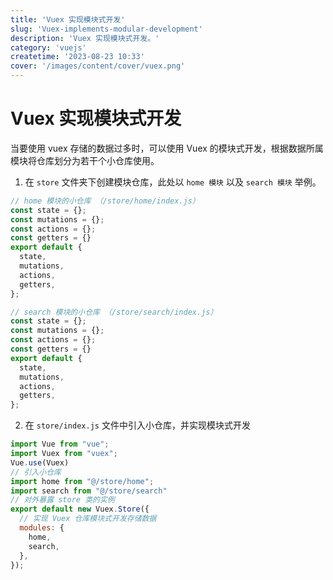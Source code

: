 ```yaml
---
title: 'Vuex 实现模块式开发'
slug: 'Vuex-implements-modular-development'
description: 'Vuex 实现模块式开发。'
category: 'vuejs'
createtime: '2023-08-23 10:33'
cover: '/images/content/cover/vuex.png'
---
```


# Vuex 实现模块式开发

当要使用 vuex 存储的数据过多时，可以使用 Vuex 的模块式开发，根据数据所属模块将仓库划分为若干个小仓库使用。

1. 在 `store` 文件夹下创建模块仓库，此处以 `home 模块` 以及 `search 模块` 举例。

```javascript
// home 模块的小仓库 （/store/home/index.js）
const state = {};
const mutations = {};
const actions = {};
const getters = {}
export default {
  state,
  mutations,
  actions,
  getters,
};
```

```javascript
// search 模块的小仓库 （/store/search/index.js）
const state = {};
const mutations = {};
const actions = {};
const getters = {}
export default {
  state,
  mutations,
  actions,
  getters,
};
```

2. 在 `store/index.js` 文件中引入小仓库，并实现模块式开发
```javascript
import Vue from "vue";
import Vuex from "vuex";
Vue.use(Vuex)
// 引入小仓库
import home from "@/store/home";
import search from "@/store/search"
// 对外暴露 store 类的实例
export default new Vuex.Store({
  // 实现 Vuex 仓库模块式开发存储数据
  modules: {
    home,
    search,
  },
});
```
